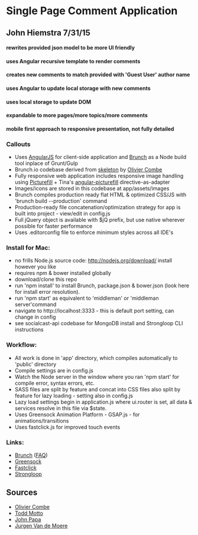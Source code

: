 # Single Page Comment Application
## John Hiemstra 7/31/15

#### rewrites provided json model to be more UI friendly
#### uses Angular recursive template to render comments
#### creates new comments to match provided with 'Guest User' author name
#### uses Angular to update local storage with new comments
#### uses local storage to update DOM
#### expandable to more pages/more topics/more comments
#### mobile first approach to responsive presentation, not fully detailed


### Callouts ###
* Uses [AngularJS](http://angularjs.org) for client-side application and [Brunch](http://brunch.io) as a Node build tool inplace of Grunt/Gulp
* Brunch.io codebase derived from [skeleton](https://github.com/ocombe/angular-brunch-seed-no-fuss) by [Olivier Combe](https://github.com/ocombe)
* Fully responsive web application includes responsive image handling using [Picturefill](http://scottjehl.github.io/picturefill/) + Tina's [angular-picturefill](https://github.com/tinacious/angular-picturefill) directive-as-adapter
* Images/icons are stored in this codebase at app/assets/images
* Brunch compiles production ready flat HTML & optimized CSS/JS with 'brunch build --production' command
* Production-ready file concatenation/optimization strategy for app is built into project - view/edit in config.js
* Full jQuery object is available with $jQ prefix, but use native wherever possible for faster performance
* Uses .editorconfig file to enforce minimum styles across all IDE's


### Install for Mac: ###
* no frills Node.js source code: http://nodejs.org/download/ install however you like
* requires npm & bower installed globally
* download/clone this repo
* run 'npm install' to install Brunch, package.json & bower.json (look here for install error resolution).
* run 'npm start' as equivalent to 'middleman' or 'middleman server'command
* navigate to http://localhost:3333 - this is default port setting, can change in config
* see socialcast-api codebase for MongoDB install and Strongloop CLI instructions



### Workflow: ###
* All work is done in 'app' directory, which compiles automatically to 'public' directory
* Compile settings are in config.js
* Watch the Node server in the window where you ran 'npm start' for compile error, syntax errors, etc.
* SASS files are split by feature and concat into CSS files also split by feature for lazy loading - setting also in config.js
* Lazy load settings begin in application.js where ui.router is set, all data & services resolve in this file via $state.
* Uses Greensock Animation Platform - GSAP.js - for animations/transitions
* Uses fastclick.js for improved touch events


### Links: ###
* [Brunch](http://brunch.io/) ([FAQ](https://github.com/brunch/brunch/blob/master/docs/faq.md))
* [Greensock](https://github.com/greensock/GreenSock-JS/)
* [Fastclick](https://github.com/ftlabs/fastclick/)
* [Strongloop](http://strongloop.com)

## Sources
* [Olivier Combe](https://github.com/ocombe)
* [Todd Motto](http://toddmotto.com)
* [John Papa](http://johnpapa.net)
* [Jurgen Van de Moere](http://www.jvandemo.com/)
